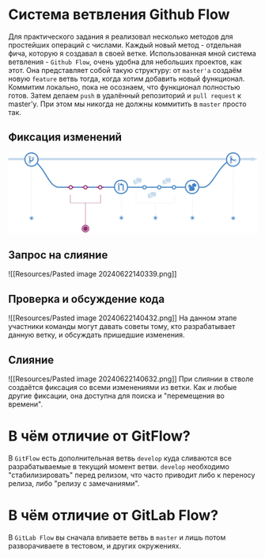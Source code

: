 # Система ветвления Github Flow
Для практического задания я реализовал несколько методов для простейших операций с числами.
Каждый новый метод - отдельная фича, которую я создавал в своей ветке.
Использованная мной система ветвления - `Github Flow`, очень удобна для небольших проектов, как этот.
Она представляет собой такую структуру: от `master'a` создаём новую `feature` ветвь тогда, когда хотим добавить новый функционал. Коммитим локально, пока не осознаем, что функционал полностью готов. Затем делаем `push` в удалённый репозиторий и `pull request` к master'у. При этом мы никогда не должны коммитить в `master` просто так. 
## Фиксация изменений
![](Resources/commits.png)
## Запрос на слияние
![[Resources/Pasted image 20240622140339.png]]
## Проверка и обсуждение кода
![[Resources/Pasted image 20240622140432.png]]
На данном этапе участники команды могут давать советы тому, кто разрабатывает данную ветку, и обсуждать пришедшие изменения.
## Слияние
![[Resources/Pasted image 20240622140632.png]]
При слиянии в стволе создаётся фиксация со всеми изменениями из ветки. Как и любые другие фиксации, она доступна для поиска и "перемещения во времени".
# В чём отличие от GitFlow?
В `GitFlow` есть дополнительная ветвь `develop` куда сливаются все разрабатываемые в текущий момент ветви. `develop` необходимо "стабилизировать" перед релизом, что часто приводит либо к переносу релиза, либо "релизу с замечаниями".
# В чём отличие от GitLab Flow?
В `GitLab Flow` вы сначала вливаете ветвь в `master` и лишь потом разворачиваете в тестовом, и других окружениях.
